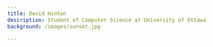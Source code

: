 ```yaml
---
title: David Hinton
description: Student of Computer Science at University of Ottawa
background: /images/sunset.jpg

---
```


